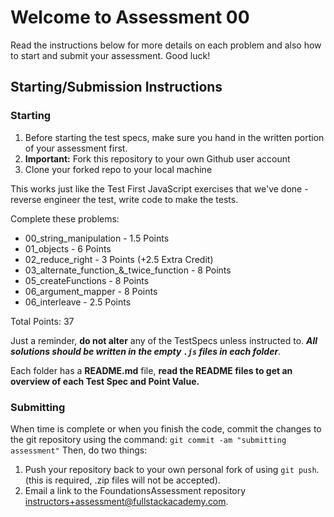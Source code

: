 # Welcome to Assessment 00
Read the instructions below for more details on each problem and also how to start and submit your assessment. Good luck!

## Starting/Submission Instructions

### Starting

1. Before starting the test specs, make sure you hand in the written portion of your assessment first.
2. **Important:** Fork this repository to your own Github user account
3. Clone your forked repo to your local machine

This works just like the Test First JavaScript exercises that we've done - reverse engineer the test, write code to make the tests.

Complete these problems:

- 00_string_manipulation - 1.5 Points 
- 01_objects - 6 Points
- 02_reduce_right - 3 Points (+2.5 Extra Credit)
- 03_alternate_function_&_twice_function - 8 Points
- 05_createFunctions - 8 Points
- 06_argument_mapper - 8 Points
- 06_interleave - 2.5 Points 

Total Points: 37  



Just a reminder, **do not alter** any of the TestSpecs unless instructed to. ***All solutions should be written in the empty `.js` files in each folder***.

Each folder has a **README.md** file, **read the README files to get an overview of each Test Spec and Point Value.**

### Submitting

When time is complete or when you finish the code, commit the changes to the git repository using the command: `git commit -am "submitting assessment"` Then, do two things:

1. Push your repository back to your own personal fork of using `git push`. (this is required, .zip files will not be accepted).
2. Email a link to the FoundationsAssessment repository instructors+assessment@fullstackacademy.com.
